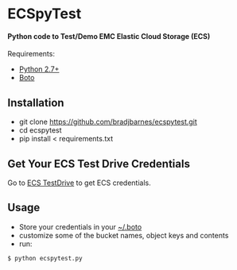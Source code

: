 # ECSpyTest

#### Python code to Test/Demo EMC Elastic Cloud Storage (ECS)

Requirements: 
* [Python 2.7+](https://www.python.org)
* [Boto](https://github.com/boto/boto)

## Installation
* git clone https://github.com/bradjbarnes/ecspytest.git
* cd ecspytest
* pip install < requirements.txt

## Get Your ECS Test Drive Credentials

Go to [ECS TestDrive](https://portal.ecstestdrive.com) to get ECS credentials.

## Usage

* Store your credentials in your [~/.boto](http://boto.readthedocs.org/en/latest/boto_config_tut.html#details)
* customize some of the bucket names, object keys and contents  
* run: 
``` 
$ python ecspytest.py
```
